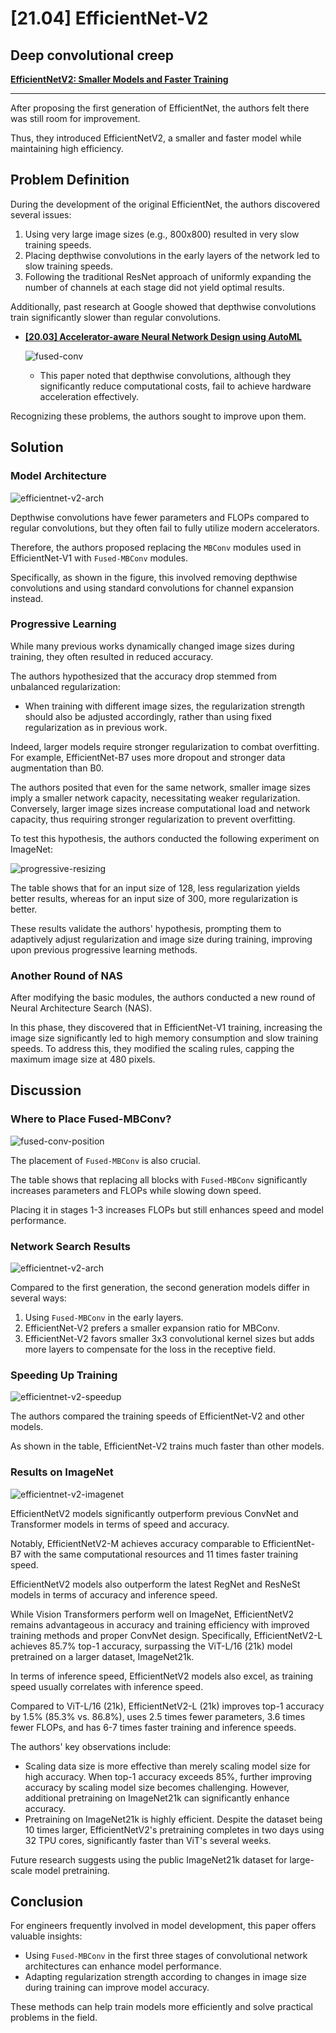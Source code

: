 # [21.04] EfficientNet-V2

## Deep convolutional creep

[**EfficientNetV2: Smaller Models and Faster Training**](https://arxiv.org/abs/2104.00298)

---

After proposing the first generation of EfficientNet, the authors felt there was still room for improvement.

Thus, they introduced EfficientNetV2, a smaller and faster model while maintaining high efficiency.

## Problem Definition

During the development of the original EfficientNet, the authors discovered several issues:

1. Using very large image sizes (e.g., 800x800) resulted in very slow training speeds.
2. Placing depthwise convolutions in the early layers of the network led to slow training speeds.
3. Following the traditional ResNet approach of uniformly expanding the number of channels at each stage did not yield optimal results.

Additionally, past research at Google showed that depthwise convolutions train significantly slower than regular convolutions.

- [**[20.03] Accelerator-aware Neural Network Design using AutoML**](https://arxiv.org/abs/2003.02838)

  ![fused-conv](./img/img2.jpg)

  - This paper noted that depthwise convolutions, although they significantly reduce computational costs, fail to achieve hardware acceleration effectively.

Recognizing these problems, the authors sought to improve upon them.

## Solution

### Model Architecture

![efficientnet-v2-arch](./img/img1.jpg)

Depthwise convolutions have fewer parameters and FLOPs compared to regular convolutions, but they often fail to fully utilize modern accelerators.

Therefore, the authors proposed replacing the `MBConv` modules used in EfficientNet-V1 with `Fused-MBConv` modules.

Specifically, as shown in the figure, this involved removing depthwise convolutions and using standard convolutions for channel expansion instead.

### Progressive Learning

While many previous works dynamically changed image sizes during training, they often resulted in reduced accuracy.

The authors hypothesized that the accuracy drop stemmed from unbalanced regularization:

- When training with different image sizes, the regularization strength should also be adjusted accordingly, rather than using fixed regularization as in previous work.

Indeed, larger models require stronger regularization to combat overfitting. For example, EfficientNet-B7 uses more dropout and stronger data augmentation than B0.

The authors posited that even for the same network, smaller image sizes imply a smaller network capacity, necessitating weaker regularization. Conversely, larger image sizes increase computational load and network capacity, thus requiring stronger regularization to prevent overfitting.

To test this hypothesis, the authors conducted the following experiment on ImageNet:

![progressive-resizing](./img/img7.jpg)

The table shows that for an input size of 128, less regularization yields better results, whereas for an input size of 300, more regularization is better.

These results validate the authors' hypothesis, prompting them to adaptively adjust regularization and image size during training, improving upon previous progressive learning methods.

### Another Round of NAS

After modifying the basic modules, the authors conducted a new round of Neural Architecture Search (NAS).

In this phase, they discovered that in EfficientNet-V1 training, increasing the image size significantly led to high memory consumption and slow training speeds. To address this, they modified the scaling rules, capping the maximum image size at 480 pixels.

## Discussion

### Where to Place Fused-MBConv?

![fused-conv-position](./img/img3.jpg)

The placement of `Fused-MBConv` is also crucial.

The table shows that replacing all blocks with `Fused-MBConv` significantly increases parameters and FLOPs while slowing down speed.

Placing it in stages 1-3 increases FLOPs but still enhances speed and model performance.

### Network Search Results

![efficientnet-v2-arch](./img/img4.jpg)

Compared to the first generation, the second generation models differ in several ways:

1. Using `Fused-MBConv` in the early layers.
2. EfficientNet-V2 prefers a smaller expansion ratio for MBConv.
3. EfficientNet-V2 favors smaller 3x3 convolutional kernel sizes but adds more layers to compensate for the loss in the receptive field.

### Speeding Up Training

![efficientnet-v2-speedup](./img/img5.jpg)

The authors compared the training speeds of EfficientNet-V2 and other models.

As shown in the table, EfficientNet-V2 trains much faster than other models.

### Results on ImageNet

![efficientnet-v2-imagenet](./img/img6.jpg)

EfficientNetV2 models significantly outperform previous ConvNet and Transformer models in terms of speed and accuracy.

Notably, EfficientNetV2-M achieves accuracy comparable to EfficientNet-B7 with the same computational resources and 11 times faster training speed.

EfficientNetV2 models also outperform the latest RegNet and ResNeSt models in terms of accuracy and inference speed.

While Vision Transformers perform well on ImageNet, EfficientNetV2 remains advantageous in accuracy and training efficiency with improved training methods and proper ConvNet design. Specifically, EfficientNetV2-L achieves 85.7% top-1 accuracy, surpassing the ViT-L/16 (21k) model pretrained on a larger dataset, ImageNet21k.

In terms of inference speed, EfficientNetV2 models also excel, as training speed usually correlates with inference speed.

Compared to ViT-L/16 (21k), EfficientNetV2-L (21k) improves top-1 accuracy by 1.5% (85.3% vs. 86.8%), uses 2.5 times fewer parameters, 3.6 times fewer FLOPs, and has 6-7 times faster training and inference speeds.

The authors' key observations include:

- Scaling data size is more effective than merely scaling model size for high accuracy. When top-1 accuracy exceeds 85%, further improving accuracy by scaling model size becomes challenging. However, additional pretraining on ImageNet21k can significantly enhance accuracy.
- Pretraining on ImageNet21k is highly efficient. Despite the dataset being 10 times larger, EfficientNetV2's pretraining completes in two days using 32 TPU cores, significantly faster than ViT's several weeks.

Future research suggests using the public ImageNet21k dataset for large-scale model pretraining.

## Conclusion

For engineers frequently involved in model development, this paper offers valuable insights:

- Using `Fused-MBConv` in the first three stages of convolutional network architectures can enhance model performance.
- Adapting regularization strength according to changes in image size during training can improve model accuracy.

These methods can help train models more efficiently and solve practical problems in the field.
